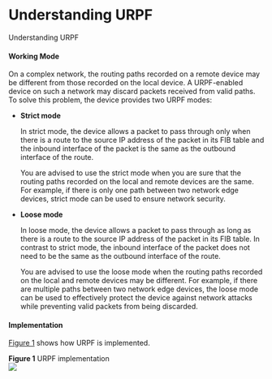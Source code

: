 Understanding URPF
==================

Understanding URPF

#### Working Mode

On a complex network, the routing paths recorded on a remote device may be different from those recorded on the local device. A URPF-enabled device on such a network may discard packets received from valid paths. To solve this problem, the device provides two URPF modes:

* **Strict mode**
  
  In strict mode, the device allows a packet to pass through only when there is a route to the source IP address of the packet in its FIB table and the inbound interface of the packet is the same as the outbound interface of the route.
  
  You are advised to use the strict mode when you are sure that the routing paths recorded on the local and remote devices are the same. For example, if there is only one path between two network edge devices, strict mode can be used to ensure network security.
* **Loose mode**
  
  In loose mode, the device allows a packet to pass through as long as there is a route to the source IP address of the packet in its FIB table. In contrast to strict mode, the inbound interface of the packet does not need to be the same as the outbound interface of the route.
  
  You are advised to use the loose mode when the routing paths recorded on the local and remote devices may be different. For example, if there are multiple paths between two network edge devices, the loose mode can be used to effectively protect the device against network attacks while preventing valid packets from being discarded.

#### Implementation

[Figure 1](#EN-US_CONCEPT_0000001513030738__fig12480103514270) shows how URPF is implemented.

**Figure 1** URPF implementation  
![](figure/en-us_image_0000001512671602.png)